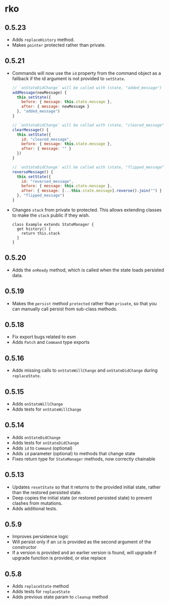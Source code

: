 # rko

## 0.5.23

- Adds `replaceHistory` method.
- Makes `pointer` protected rather than private.

## 0.5.21

- Commands will now use the `id` property from the command object as a
  fallback if the id argument is not provided to `setState`.

  ```js
  // `onStateDidChange` will be called with (state, "added_message")
  addMessage(newMessage) {
    this.setState({
      before: { message: this.state.message },
      after: { message: newMessage }
    }, "added_message")
  }

  // `onStateDidChange` will be called with (state, "cleared_message")
  clearMessage() {
    this.setState({
      id: "cleared_message",
      before: { message: this.state.message },
      after: { message: "" }
    })
  }

  // `onStateDidChange` will be called with (state, "flipped_message")
  reverseMessage() {
    this.setState({
      id: "reversed_message",
      before: { message: this.state.message },
      after: { message: [...this.state.message].reverse().join("") }
    }, "flipped_message")
  }
  ```

- Changes `stack` from private to protected. This allows extending
  classes to make the `stack` public if they wish.

  ```tjs
  class Example extends StateManager {
    get history() {
      return this.stack
    }
  }
  ```

## 0.5.20

- Adds the `onReady` method, which is called when the state loads
  persisted data.

## 0.5.19

- Makes the `persist` method `protected` rather than `private`, so that you can manually call persist from sub-class methods.

## 0.5.18

- Fix export bugs related to esm
- Adds `Patch` and `Command` type exports

## 0.5.16

- Adds missing calls to `onStateWillChange` and `onStateDidChange` during `replaceState`.

## 0.5.15

- Adds `onStateWillChange`
- Adds tests for `onStateWillChange`

## 0.5.14

- Adds `onStateDidChange`
- Adds tests for `onStateDidChange`
- Adds `id` to `Command` (optional)
- Adds `id` parameter (optional) to methods that change state
- Fixes return type for `StateManager` methods, now correctly chainable

## 0.5.13

- Updates `resetState` so that it returns to the provided initial state, rather than the restored persisted state.
- Deep copies the initial state (or restored persisted state) to prevent clashes from mutations.
- Adds additional tests.

## 0.5.9

- Improves persistence logic
- Will persist only if an `id` is provided as the second argument of the constructor
- If a version is provided and an earlier version is found, will upgrade if upgrade function is provided, or else replace

## 0.5.8

- Adds `replaceState` method
- Adds tests for `replaceState`
- Adds previous state param to `cleanup` method
